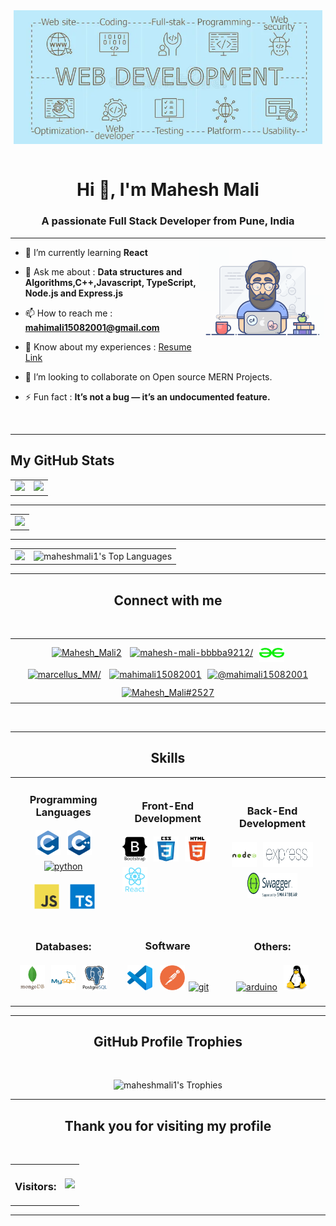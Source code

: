 <div style="display: flex; justify-content: center;">
  <img src="./images/image.webp" style="width: 98%;" alt="MasterHead">
</div>
<br>
<h1 align="center">Hi 👋, I'm Mahesh Mali</h1>
<h3 align="center">A passionate Full Stack Developer from Pune, India</h3>
<hr>

<center><img alt="Coding" align="right" width= 40%  src="./animations/programmer.gif" ></center>



- 🌱 I’m currently learning **React**

- 💬 Ask me about : **Data structures and Algorithms,C++,Javascript, TypeScript, Node.js and Express.js**

- 📫 How to reach me : **mahimali15082001@gmail.com**

- 📄 Know about my experiences : [Resume Link](https://drive.google.com/file/d/1rFGg3U1S1K_BwH4IXzU0fTugbONRvwA5/view?usp=sharing)

- 👯 I’m looking to collaborate on Open source MERN Projects. 

- ⚡ Fun fact : **It’s not a bug — it’s an undocumented feature.**
<br>
<hr>
<h2> My GitHub Stats</h2>
<table align="center" style="width: 100%;">
  <tr>
    <td>
      <img src="https://github-readme-stats.vercel.app/api?username=Maheshmali1&show_icons=true&include_all_commits=true&count_private=true&hide_border=true&theme=algolia"   />
    </td>
    <td>
      <img src="https://github-readme-streak-stats.herokuapp.com?user=Maheshmali1&theme=algolia&hide_border=true" />
    </td>                           
  </tr>
</table>
<hr>
<table>
  <tr>
    <td>
      <img src="https://github-readme-activity-graph.vercel.app/graph?username=Maheshmali1&theme=react-dark&hide_border=true" />
    </td>
  </tr>
</table>
<hr>
<table align="center" >
  <tr >
    <td align="center">
  <img src="https://stats.quine.sh/Maheshmali1/github?theme=dark" style="width: 60%;" />
</td>
<td align="center">
  <img src="https://github-readme-stats.vercel.app/api/top-langs?username=maheshmali1&show_icons=true&locale=en&layout=compact&theme=algolia" alt="maheshmali1's Top Languages" />
</td>

  </tr>
</table>
 
<hr>
<h2 align="center"> Connect with me </h2>
<br>
<table style="width: 100%;" align="center">
    <tr align="center">
    <td align="center">
<a style="display: inline-block; margin: 1%;" href="https://twitter.com/Mahesh_Mali2" target="blank"><img align="center" src="https://raw.githubusercontent.com/rahuldkjain/github-profile-readme-generator/master/src/images/icons/Social/twitter.svg" alt="Mahesh_Mali2" height="30" width="40" /></a>
<a style="display: inline-block; margin: 1%;"  href="https://www.linkedin.com/in/mahesh-mali-bbbba9212/" target="blank"><img align="center" src="https://raw.githubusercontent.com/rahuldkjain/github-profile-readme-generator/master/src/images/icons/Social/linked-in-alt.svg" alt="mahesh-mali-bbbba9212/" height="30" width="40" /></a><a style="display: inline-block; margin: 1%;"  href="https://auth.geeksforgeeks.org/user/msquare1508" target="blank"><img align="center" src="./images/geeksforgeeks-svgrepo-com.svg" alt="msquare1508" height="30" width="40" /></a><a style="display: inline-block; margin: 1%;"  href="https://leetcode.com/marcellus_MM/" target="blank"><img align="center" src="https://raw.githubusercontent.com/rahuldkjain/github-profile-readme-generator/master/src/images/icons/Social/leet-code.svg" alt="marcellus_MM/" height="30" width="40" /></a>
<a style="display: inline-block; margin: 1%;"  href="https://www.hackerrank.com/mahimali15082001?hr_r=1" target="blank"><img align="center" src="https://raw.githubusercontent.com/rahuldkjain/github-profile-readme-generator/master/src/images/icons/Social/hackerrank.svg" alt="mahimali15082001" height="30" width="40" /></a><a style="display: inline-block; margin: 1%;"  href="https://www.hackerearth.com/@mahimali15082001" target="blank"><img align="center" src="https://raw.githubusercontent.com/rahuldkjain/github-profile-readme-generator/master/src/images/icons/Social/hackerearth.svg" alt="@mahimali15082001" height="30" width="40" /></a><a style="display: inline-block; margin: 1%;"  href="discordapp.com/users/Mahesh_Mali#2527" target="blank"><img align="center" src="https://raw.githubusercontent.com/rahuldkjain/github-profile-readme-generator/master/src/images/icons/Social/discord.svg" alt="Mahesh_Mali#2527" height="30" width="40" /></a>
</td>
    </tr>
</table>
<br>
<hr>

<h2 align="center"> Skills </h2>
<p align="center" style="width: 100%;">
  <table style="width: 100%;" align="center">
    <tr align="center">
      <td align="center"><h3>Programming Languages</h3>
      <p> <a href="https://www.cprogramming.com/" target="_blank" rel="noreferrer" style="display: inline-block; margin: 2%;"> <img src="https://raw.githubusercontent.com/devicons/devicon/master/icons/c/c-original.svg" alt="c" width="40" height="40"/> </a> 
  <a style="display: inline-block; margin: 2%;" href="https://www.w3schools.com/cpp/" target="_blank" rel="noreferrer"> <img src="https://raw.githubusercontent.com/devicons/devicon/master/icons/cplusplus/cplusplus-original.svg" alt="cplusplus" width="40" height="40"/> </a> </a> <a style="display: inline-block; margin: 2%;" href="https://www.python.org/" target="_blank" rel="noreferrer"> <img src="https://www.python.org/static/img/python-logo@2x.png" alt="python" width="80" height="40"/> </a> </p><a style="display: inline-block; margin: 2%;" href="https://developer.mozilla.org/en-US/docs/Web/JavaScript" target="_blank" rel="noreferrer"> <img src="https://raw.githubusercontent.com/devicons/devicon/master/icons/javascript/javascript-original.svg" alt="javascript" width="40" height="40"/> </a> <a style="display: inline-block; margin: 2%;" href="https://www.php.net" target="_blank" rel="noreferrer"> </a> <a href="https://www.typescriptlang.org/" target="_blank" rel="noreferrer"> <img src="https://raw.githubusercontent.com/devicons/devicon/master/icons/typescript/typescript-original.svg" alt="typescript" width="40" height="40"/> </a> </p>
      </td>
      <td align="center">
        <h3>Front-End Development</h3>
  <p align="left">  <a style="display: inline-block; margin: 2%;" href="https://getbootstrap.com" target="_blank" rel="noreferrer"> <img src="https://raw.githubusercontent.com/devicons/devicon/master/icons/bootstrap/bootstrap-plain-wordmark.svg" alt="bootstrap" width="40" height="40"/> </a> <a style="display: inline-block; margin: 2%;"href="https://www.w3schools.com/css/" target="_blank" rel="noreferrer"> <img src="https://raw.githubusercontent.com/devicons/devicon/master/icons/css3/css3-original-wordmark.svg" alt="css3" width="40" height="40"/> </a> <a style="display: inline-block; margin: 2%;" href="https://www.w3.org/html/" target="_blank" rel="noreferrer"> <img src="https://raw.githubusercontent.com/devicons/devicon/master/icons/html5/html5-original-wordmark.svg" alt="html5" width="40" height="40"/> </a> <a  style="display: inline-block; margin: 2%;" href="https://reactjs.org/" target="_blank" rel="noreferrer"> <img src="https://raw.githubusercontent.com/devicons/devicon/master/icons/react/react-original-wordmark.svg" alt="react" width="40" height="40"/> </p>
      </td>
      <td align="center">
        <h3>Back-End Development</h3></a><a style="display: inline-block; margin: 2%;" href="https://nodejs.org" target="_blank" rel="noreferrer"> <img src="https://raw.githubusercontent.com/devicons/devicon/master/icons/nodejs/nodejs-original-wordmark.svg" alt="nodejs" width="40" height="40"/> </a> <a style="display: inline-block; margin: 2%;" href="https://expressjs.com/" target="_blank" rel="noreferrer"> <img src="./images/Expressjs.png" alt="express.js" width="80" height="40"/> </a><a style="display: inline-block; margin: 2%;" href="https://swagger.io/" target="_blank" rel="noreferrer"> <img src="./images/swagger_logo.svg" alt="swagger UI" width="80" height="40"/> </a>
        </p>
      </td>
    </tr>
    <tr>
      <td align="center">
        <h3>Databases: </h3>
  <p><a style="display: inline-block; margin: 2%;" href="https://www.mongodb.com/" target="_blank" rel="noreferrer"> <img src="https://raw.githubusercontent.com/devicons/devicon/master/icons/mongodb/mongodb-original-wordmark.svg" alt="mongodb" width="40" height="40"/> </a> <a style="display: inline-block; margin: 2%;" href="https://www.mysql.com/" target="_blank" rel="noreferrer"> <img src="https://raw.githubusercontent.com/devicons/devicon/master/icons/mysql/mysql-original-wordmark.svg" alt="mysql" width="40" height="40"/> </a> <a  style="display: inline-block; margin: 2%;" href="https://www.postgresql.org" target="_blank" rel="noreferrer"> <img src="https://raw.githubusercontent.com/devicons/devicon/master/icons/postgresql/postgresql-original-wordmark.svg" alt="postgresql" width="40" height="40"/> </a></p>
      </td>
      <td align="center">
        <h3>Software</h3>
  <p> <a style="display: inline-block; margin: 3%;" href="https://code.visualstudio.com/" target="_blank" rel="noreferrer"> <img src="./images/vsCode.png" alt="VScode" width="40" height="40"/> </a> <a style="display: inline-block; margin: 2%;" href="https://www.postman.com/" target="_blank" rel="noreferrer"> <img src="./images/postman-icon.svg" alt="postman" width="40" height="40"/> </a><a style="display: inline-block; margin: 2%;"href="https://git-scm.com/" target="_blank" rel="noreferrer"> <img src="https://www.vectorlogo.zone/logos/git-scm/git-scm-icon.svg" alt="git" width="40" height="40"/> </a>   </p>
      </td>
      <td align="center">
        <h3>Others:</h3>
  <p > <a style="display: inline-block; margin: 2%;" href="https://www.arduino.cc/" target="_blank" rel="noreferrer"> <img src="https://cdn.worldvectorlogo.com/logos/arduino-1.svg" alt="arduino" width="40" height="40"/> </a> <a style="display: inline-block; margin: 2%;" href="https://www.linux.org/" target="_blank" rel="noreferrer"> <img src="https://raw.githubusercontent.com/devicons/devicon/master/icons/linux/linux-original.svg" alt="linux" width="40" height="40"/> </a> </p>
      </td>
    </tr>
   </table>
</p>

<hr>
<!-- GitHub Profile Trophy -->
<h2 align="center">GitHub Profile Trophies</h2>
<br>
<p align="center">
  <img src="https://github-profile-trophy.vercel.app/?username=Maheshmali1&theme=algolia&column=4&margin-w=15&margin-h=15" alt="maheshmali1's Trophies" />
</p>

<hr>
 <h2 align="center"> Thank you for visiting my profile </h2>     
 <br>                                                                                                                 
 <table align="center">
        <tr>
             <td><h3> Visitors: </h3></td>
             <td><img src="https://profile-counter.glitch.me/Maheshmali1/count.svg"></td>                                                                     
        </tr>                                                                                             
 </table>
<hr>

